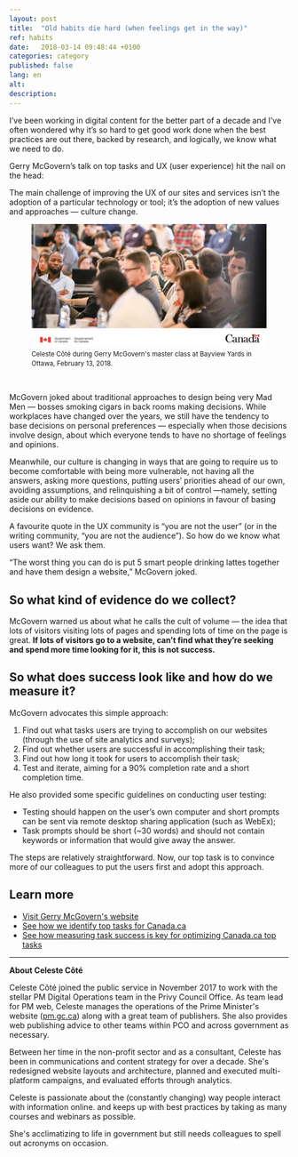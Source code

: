 ```yaml
---
layout: post
title:  "Old habits die hard (when feelings get in the way)"
ref: habits
date:   2018-03-14 09:48:44 +0100
categories: category
published: false
lang: en
alt:
description: 
---
```


I’ve been working in digital content for the better part of a decade and I’ve often wondered why it’s so hard to get good work done when the best practices are out there, backed by research, and logically, we know what we need to do.

Gerry McGovern’s talk on top tasks and UX (user experience) hit the nail on the head:

The main challenge of improving the UX of our sites and services isn’t the adoption of a particular technology or tool; it’s the adoption of new values and approaches — culture change.

<figure>
<img class="img-responsive" alt="Photograph of Celeste Côté during the Gerry McGovern master class at Bayview Yards in Ottawa, February 13, 2018" src="/images/gerry-week/4031_03_18_-_Tue_DTO_Crowd_TW_e.png">
<figcaption><small>Celeste Côté during Gerry McGovern's master class at Bayview Yards in Ottawa, February 13, 2018.</small></figcaption>
</figure><br>

McGovern joked about traditional approaches to design being very Mad Men — bosses smoking cigars in back rooms making decisions. While workplaces have changed over the years, we still have the tendency to base decisions on personal preferences — especially when those decisions involve design, about which everyone tends to have no shortage of feelings and opinions.

Meanwhile, our culture is changing in ways that are going to require us to become comfortable with being more vulnerable, not having all the answers, asking more questions, putting users’ priorities ahead of our own, avoiding assumptions, and relinquishing a bit of control —namely, setting aside our ability to make decisions based on opinions in favour of basing decisions on evidence.

A favourite quote in the UX community is “you are not the user” (or in the writing community, “you are not the audience”). So how do we know what users want? We ask them.

“The worst thing you can do is put 5 smart people drinking lattes together and have them design a website,” McGovern joked.

## So what kind of evidence do we collect?

McGovern warned us about what he calls the cult of volume — the idea that lots of visitors visiting lots of pages and spending lots of time on the page is great. **If lots of visitors go to a website, can’t find what they’re seeking and spend more time looking for it, this is not success.**

## So what does success look like and how do we measure it?

McGovern advocates this simple approach:

1. Find out what tasks users are trying to accomplish on our websites (through the use of site analytics and surveys);
2. Find out whether users are successful in accomplishing their task;
3. Find out how long it took for users to accomplish their task;
4. Test and iterate, aiming for a 90% completion rate and a short completion time.

He also provided some specific guidelines on conducting user testing:

- Testing should happen on the user’s own computer and short prompts can be sent via remote desktop sharing application (such as WebEx);
- Task prompts should be short (~30 words) and should not contain keywords or information that would give away the answer.

The steps are relatively straightforward. Now, our top task is to convince more of our colleagues to put the users first and adopt this approach.

## Learn more 

- [Visit Gerry McGovern's website](http://www.gerrymcgovern.com/)
- [See how we identify top tasks for Canada.ca](https://canada-ca.github.io/2017/12/11/top-100-for-gc.html)
- [See how measuring task success is key for optimizing Canada.ca top tasks](https://canada-ca.github.io/category/2017/12/12/optimization-overview.html)

<hr>

<b>About Celeste Côté</b>

Celeste Côté joined the public service in November 2017 to work with the stellar PM Digital Operations team in the Privy Council Office. As team lead for PM web, Celeste manages the operations of the Prime Minister's website ([pm.gc.ca](http://pm.gc.ca)) along with a great team of publishers. She also provides web publishing advice to other teams within PCO and across government as necessary.

Between her time in the non-profit sector and as a consultant, Celeste has been in communications and content strategy for over a decade. She's redesigned website layouts and architecture, planned and executed multi-platform campaigns, and evaluated efforts through analytics.

Celeste is passionate about the (constantly changing) way people interact with information online. and keeps up with best practices by taking as many courses and webinars as possible.

She's acclimatizing to life in government but still needs colleagues to spell out acronyms on occasion.
